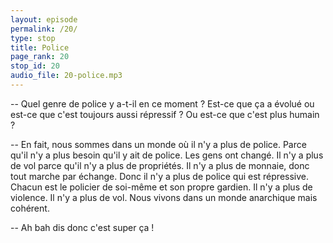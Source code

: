 ```yaml
---
layout: episode
permalink: /20/
type: stop
title: Police
page_rank: 20
stop_id: 20
audio_file: 20-police.mp3
---
```


-- Quel genre de police y a-t-il en ce moment ? Est-ce que ça a évolué ou est-ce que c'est toujours aussi répressif ? Ou est-ce que c'est plus humain ?

-- En fait, nous sommes dans un monde où il n'y a plus de police. Parce qu'il n'y a plus besoin qu'il y ait de police. Les gens ont changé. Il n'y a plus de vol parce qu'il n'y a plus de propriétés. Il n'y a plus de monnaie, donc tout marche par échange. Donc il n'y a plus de police qui est répressive. Chacun est le policier de soi-même et son propre gardien. Il n'y a plus de violence. Il n'y a plus de vol. Nous vivons dans un monde anarchique mais cohérent.

-- Ah bah dis donc c'est super ça !

